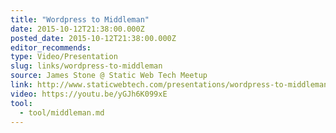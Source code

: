 ```yaml
---
title: "Wordpress to Middleman"
date: 2015-10-12T21:38:00.000Z
posted_date: 2015-10-12T21:38:00.000Z
editor_recommends:
type: Video/Presentation
slug: links/wordpress-to-middleman
source: James Stone @ Static Web Tech Meetup
link: http://www.staticwebtech.com/presentations/wordpress-to-middleman/
video: https://youtu.be/yGJh6K099xE
tool:
  - tool/middleman.md
---
```

